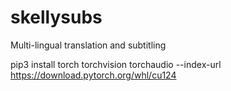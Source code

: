 # skellysubs
Multi-lingual translation and subtitling 


pip3 install torch torchvision torchaudio --index-url https://download.pytorch.org/whl/cu124